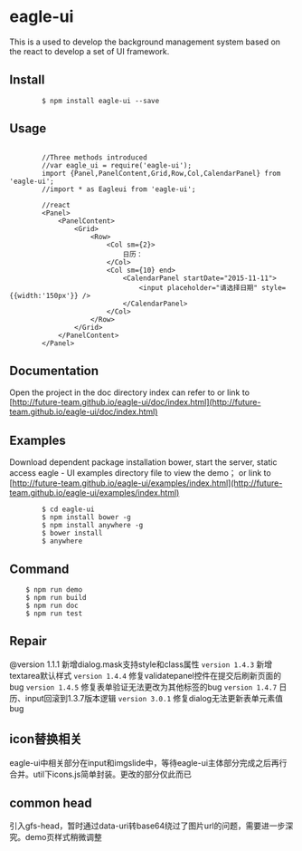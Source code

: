 # eagle-ui
This is a used to develop the background management system based on the react to develop a set of UI framework.

## Install
```
		$ npm install eagle-ui --save
```

## Usage

```
		
		//Three methods introduced
		//var eagle_ui = require('eagle-ui');
		import {Panel,PanelContent,Grid,Row,Col,CalendarPanel} from 'eagle-ui';
		//import * as Eagleui from 'eagle-ui';
		
		//react
		<Panel>
			<PanelContent>
				<Grid>
					<Row>
						<Col sm={2}>
							日历：
						</Col>
						<Col sm={10} end>
							<CalendarPanel startDate="2015-11-11">
								<input placeholder="请选择日期" style={{width:'150px'}} />
							</CalendarPanel>
						</Col>
					</Row>
				</Grid>
			</PanelContent>
		</Panel>
```

## Documentation

Open the project in the doc directory index can refer to or link to [http://future-team.github.io/eagle-ui/doc/index.html](http://future-team.github.io/eagle-ui/doc/index.html)

## Examples

Download dependent package installation bower, start the server, static access eagle - UI examples directory file to view the demo； or link to [http://future-team.github.io/eagle-ui/examples/index.html](http://future-team.github.io/eagle-ui/examples/index.html)

```	
		$ cd eagle-ui
		$ npm install bower -g
		$ npm install anywhere -g
		$ bower install 
		$ anywhere
```

## Command

```
	$ npm run demo
	$ npm run build
	$ npm run doc
	$ npm run test
```

## Repair

@version 1.1.1 新增dialog.mask支持style和class属性
`version 1.4.3` 新增textarea默认样式
`version 1.4.4` 修复validatepanel控件在提交后刷新页面的bug
`version 1.4.5` 修复表单验证无法更改为其他标签的bug
`version 1.4.7` 日历、input回滚到1.3.7版本逻辑
`version 3.0.1` 修复dialog无法更新表单元素值bug

## icon替换相关  

eagle-ui中相关部分在input和imgslide中，等待eagle-ui主体部分完成之后再行合并。util下icons.js简单封装。更改的部分仅此而已

## common head  

引入gfs-head，暂时通过data-uri转base64绕过了图片url的问题，需要进一步深究。demo页样式稍微调整


